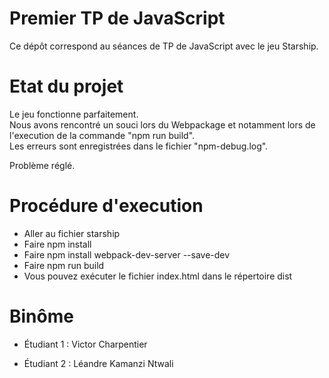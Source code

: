 # Premier TP de JavaScript

Ce dépôt correspond au séances de TP de JavaScript avec le jeu Starship.


# Etat du projet

Le jeu fonctionne parfaitement.    
Nous avons rencontré un souci lors du Webpackage et notamment lors de l'execution de la commande "npm run build".  
Les erreurs sont enregistrées dans le fichier "npm-debug.log".  
  
Problème réglé.

# Procédure d'execution
 *  Aller au fichier starship
 *  Faire npm install
 *  Faire npm install webpack-dev-server --save-dev
 *  Faire npm run build
 *  Vous pouvez exécuter le fichier index.html dans le répertoire dist  

# Binôme

- Étudiant 1 : Victor Charpentier  

- Étudiant 2 : Léandre Kamanzi Ntwali  
